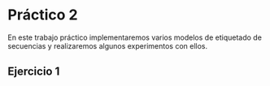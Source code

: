 # Práctico 2

En este trabajo práctico implementaremos varios modelos de etiquetado de 
secuencias y realizaremos algunos experimentos con ellos.

## Ejercicio 1
